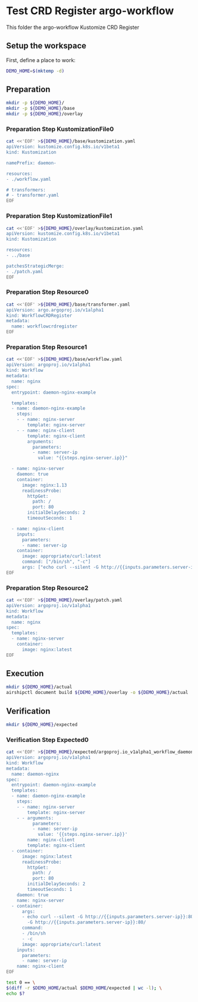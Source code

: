 # Test CRD Register argo-workflow


This folder the argo-workflow Kustomize CRD Register

## Setup the workspace

First, define a place to work:

<!-- @makeWorkplace @test -->
```bash
DEMO_HOME=$(mktemp -d)
```

## Preparation

<!-- @makeDirectories @test -->
```bash
mkdir -p ${DEMO_HOME}/
mkdir -p ${DEMO_HOME}/base
mkdir -p ${DEMO_HOME}/overlay
```

### Preparation Step KustomizationFile0

<!-- @createKustomizationFile0 @test -->
```bash
cat <<'EOF' >${DEMO_HOME}/base/kustomization.yaml
apiVersion: kustomize.config.k8s.io/v1beta1
kind: Kustomization

namePrefix: daemon-

resources:
- ./workflow.yaml

# transformers:
# - transformer.yaml
EOF
```


### Preparation Step KustomizationFile1

<!-- @createKustomizationFile1 @test -->
```bash
cat <<'EOF' >${DEMO_HOME}/overlay/kustomization.yaml
apiVersion: kustomize.config.k8s.io/v1beta1
kind: Kustomization

resources:
- ../base

patchesStrategicMerge:
- ./patch.yaml
EOF
```


### Preparation Step Resource0

<!-- @createResource0 @test -->
```bash
cat <<'EOF' >${DEMO_HOME}/base/transformer.yaml
apiVersion: argo.argoproj.io/v1alpha1
kind: WorkflowCRDRegister
metadata:
  name: workflowcrdregister
EOF
```


### Preparation Step Resource1

<!-- @createResource1 @test -->
```bash
cat <<'EOF' >${DEMO_HOME}/base/workflow.yaml
apiVersion: argoproj.io/v1alpha1
kind: Workflow
metadata:
  name: nginx
spec:
  entrypoint: daemon-nginx-example

  templates:
  - name: daemon-nginx-example
    steps:
    - - name: nginx-server
        template: nginx-server
    - - name: nginx-client
        template: nginx-client
        arguments:
          parameters:
          - name: server-ip
            value: "{{steps.nginx-server.ip}}"

  - name: nginx-server
    daemon: true
    container:
      image: nginx:1.13
      readinessProbe:
        httpGet:
          path: /
          port: 80
        initialDelaySeconds: 2
        timeoutSeconds: 1

  - name: nginx-client
    inputs:
      parameters:
      - name: server-ip
    container:
      image: appropriate/curl:latest
      command: ["/bin/sh", "-c"]
      args: ["echo curl --silent -G http://{{inputs.parameters.server-ip}}:80/ && curl --silent -G http://{{inputs.parameters.server-ip}}:80/"]
EOF
```


### Preparation Step Resource2

<!-- @createResource2 @test -->
```bash
cat <<'EOF' >${DEMO_HOME}/overlay/patch.yaml
apiVersion: argoproj.io/v1alpha1
kind: Workflow
metadata:
  name: nginx
spec:
  templates:
  - name: nginx-server
    container:
      image: nginx:latest
EOF
```

## Execution

<!-- @build @test -->
```bash
mkdir ${DEMO_HOME}/actual
airshipctl document build ${DEMO_HOME}/overlay -o ${DEMO_HOME}/actual
```

## Verification

<!-- @createExpectedDir @test -->
```bash
mkdir ${DEMO_HOME}/expected
```


### Verification Step Expected0

<!-- @createExpected0 @test -->
```bash
cat <<'EOF' >${DEMO_HOME}/expected/argoproj.io_v1alpha1_workflow_daemon-nginx.yaml
apiVersion: argoproj.io/v1alpha1
kind: Workflow
metadata:
  name: daemon-nginx
spec:
  entrypoint: daemon-nginx-example
  templates:
  - name: daemon-nginx-example
    steps:
    - - name: nginx-server
        template: nginx-server
    - - arguments:
          parameters:
          - name: server-ip
            value: '{{steps.nginx-server.ip}}'
        name: nginx-client
        template: nginx-client
  - container:
      image: nginx:latest
      readinessProbe:
        httpGet:
          path: /
          port: 80
        initialDelaySeconds: 2
        timeoutSeconds: 1
    daemon: true
    name: nginx-server
  - container:
      args:
      - echo curl --silent -G http://{{inputs.parameters.server-ip}}:80/ && curl --silent
        -G http://{{inputs.parameters.server-ip}}:80/
      command:
      - /bin/sh
      - -c
      image: appropriate/curl:latest
    inputs:
      parameters:
      - name: server-ip
    name: nginx-client
EOF
```


<!-- @compareActualToExpected @test -->
```bash
test 0 == \
$(diff -r $DEMO_HOME/actual $DEMO_HOME/expected | wc -l); \
echo $?
```

